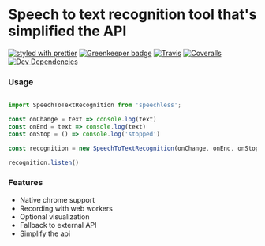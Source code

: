 # Speech to text recognition tool that's simplified the API

[![styled with prettier](https://img.shields.io/badge/styled_with-prettier-ff69b4.svg)](https://github.com/prettier/prettier)
[![Greenkeeper badge](https://badges.greenkeeper.io/puemos/speechless.svg)](https://greenkeeper.io/)
[![Travis](https://img.shields.io/travis/puemos/speechless.svg)](https://travis-ci.org/puemos/speechless)
[![Coveralls](https://img.shields.io/coveralls/puemos/speechless.svg)](https://coveralls.io/github/puemos/speechless)
[![Dev Dependencies](https://david-dm.org/puemos/speechless/dev-status.svg)](https://david-dm.org/puemos/speechless)


### Usage

```js

import SpeechToTextRecognition from 'speechless';

const onChange = text => console.log(text)
const onEnd = text => console.log(text)
const onStop = () => console.log('stopped')

const recognition = new SpeechToTextRecognition(onChange, onEnd, onStop, 'en')

recognition.listen()

```

### Features

- Native chrome support
- Recording with web workers
- Optional visualization
- Fallback to external API
- Simplify the api
